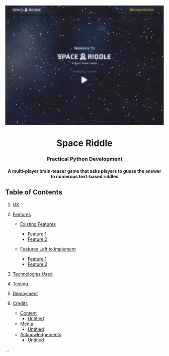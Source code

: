 <h1 align="center">
<br>
  <img src="assets/static/images/space_riddle_snapshot.png" width="600">
  <br>
    <br>
  Space Riddle
  <br>
</h1>

<h3 align="center">Practical Python Development</h3>

<h4 align="center">A multi-player brain-teaser game that asks players to guess the answer to numerous text-based riddles</h4>

## Table of Contents

<!--ts-->

1. [UX](#UX)

2. [Features](#Features)
    - [Existing Features](#Existing-Features)
        - [Feature 1](#Feature-1)
        - [Feature 2](#Feature-2)

    - [Features Left to Implement](#Features-Left-to-Implement)
        - [Feature 1](#Feature-1)
        - [Feature 2](#Feature-2)

3. [Technologies Used](#Technologies-Used)

4. [Testing](#Testing)

5. [Deployment](#Deployment)

6. [Credits](#Credits)
    - [Content](#Content)
        - [Untitled](#Untitled)
    - [Media](#Media)
        - [Untitled](#Untitled)
    - [Acknowledgements](#Acknowledgements)
        - [Untitled](#Untitled)
    <!--te-->

...
